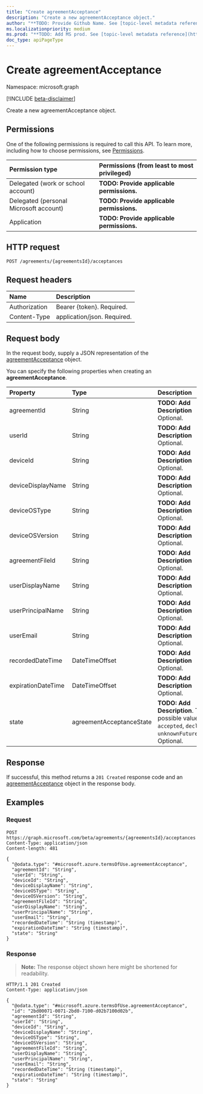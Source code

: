 ```yaml
---
title: "Create agreementAcceptance"
description: "Create a new agreementAcceptance object."
author: "**TODO: Provide Github Name. See [topic-level metadata reference](https://msgo.azurewebsites.net/add/document/guidelines/metadata.html#topic-level-metadata)**"
ms.localizationpriority: medium
ms.prod: "**TODO: Add MS prod. See [topic-level metadata reference](https://msgo.azurewebsites.net/add/document/guidelines/metadata.html#topic-level-metadata)**"
doc_type: apiPageType
---
```


# Create agreementAcceptance
Namespace: microsoft.graph

[!INCLUDE [beta-disclaimer](../../includes/beta-disclaimer.md)]

Create a new agreementAcceptance object.

## Permissions
One of the following permissions is required to call this API. To learn more, including how to choose permissions, see [Permissions](/graph/permissions-reference).

|Permission type|Permissions (from least to most privileged)|
|:---|:---|
|Delegated (work or school account)|**TODO: Provide applicable permissions.**|
|Delegated (personal Microsoft account)|**TODO: Provide applicable permissions.**|
|Application|**TODO: Provide applicable permissions.**|

## HTTP request

<!-- {
  "blockType": "ignored"
}
-->
``` http
POST /agreements/{agreementsId}/acceptances
```

## Request headers
|Name|Description|
|:---|:---|
|Authorization|Bearer {token}. Required.|
|Content-Type|application/json. Required.|

## Request body
In the request body, supply a JSON representation of the [agreementAcceptance](../resources/agreementacceptance.md) object.

You can specify the following properties when creating an **agreementAcceptance**.

|Property|Type|Description|
|:---|:---|:---|
|agreementId|String|**TODO: Add Description** Optional.|
|userId|String|**TODO: Add Description** Optional.|
|deviceId|String|**TODO: Add Description** Optional.|
|deviceDisplayName|String|**TODO: Add Description** Optional.|
|deviceOSType|String|**TODO: Add Description** Optional.|
|deviceOSVersion|String|**TODO: Add Description** Optional.|
|agreementFileId|String|**TODO: Add Description** Optional.|
|userDisplayName|String|**TODO: Add Description** Optional.|
|userPrincipalName|String|**TODO: Add Description** Optional.|
|userEmail|String|**TODO: Add Description** Optional.|
|recordedDateTime|DateTimeOffset|**TODO: Add Description** Optional.|
|expirationDateTime|DateTimeOffset|**TODO: Add Description** Optional.|
|state|agreementAcceptanceState|**TODO: Add Description**. The possible values are: `accepted`, `declined`, `unknownFutureValue`. Optional.|



## Response

If successful, this method returns a `201 Created` response code and an [agreementAcceptance](../resources/agreementacceptance.md) object in the response body.

## Examples

### Request
<!-- {
  "blockType": "request",
  "name": "create_agreementacceptance_from_agreementacceptances"
}
-->
``` http
POST https://graph.microsoft.com/beta/agreements/{agreementsId}/acceptances
Content-Type: application/json
Content-length: 481

{
  "@odata.type": "#microsoft.azure.termsOfUse.agreementAcceptance",
  "agreementId": "String",
  "userId": "String",
  "deviceId": "String",
  "deviceDisplayName": "String",
  "deviceOSType": "String",
  "deviceOSVersion": "String",
  "agreementFileId": "String",
  "userDisplayName": "String",
  "userPrincipalName": "String",
  "userEmail": "String",
  "recordedDateTime": "String (timestamp)",
  "expirationDateTime": "String (timestamp)",
  "state": "String"
}
```


### Response
>**Note:** The response object shown here might be shortened for readability.
<!-- {
  "blockType": "response",
  "truncated": true,
  "@odata.type": "microsoft.azure.termsOfUse.agreementAcceptance"
}
-->
``` http
HTTP/1.1 201 Created
Content-Type: application/json

{
  "@odata.type": "#microsoft.azure.termsOfUse.agreementAcceptance",
  "id": "2bd00071-0071-2bd0-7100-d02b7100d02b",
  "agreementId": "String",
  "userId": "String",
  "deviceId": "String",
  "deviceDisplayName": "String",
  "deviceOSType": "String",
  "deviceOSVersion": "String",
  "agreementFileId": "String",
  "userDisplayName": "String",
  "userPrincipalName": "String",
  "userEmail": "String",
  "recordedDateTime": "String (timestamp)",
  "expirationDateTime": "String (timestamp)",
  "state": "String"
}
```

